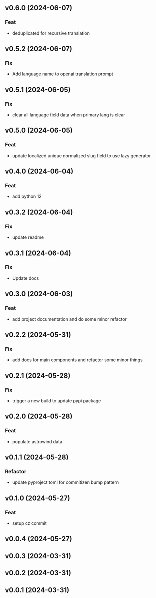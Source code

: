 ## v0.6.0 (2024-06-07)

### Feat

- deduplicated for recursive translation

## v0.5.2 (2024-06-07)

### Fix

- Add language name to openai translation prompt

## v0.5.1 (2024-06-05)

### Fix

- clear all language field data when primary lang is clear

## v0.5.0 (2024-06-05)

### Feat

- update localized unique normalized slug field to use lazy generator

## v0.4.0 (2024-06-04)

### Feat

- add python 12

## v0.3.2 (2024-06-04)

### Fix

- update readme

## v0.3.1 (2024-06-04)

### Fix

- Update docs

## v0.3.0 (2024-06-03)

### Feat

- add project documentation and do some minor refactor

## v0.2.2 (2024-05-31)

### Fix

- add docs for main components and refactor some minor things

## v0.2.1 (2024-05-28)

### Fix

- trigger a new build to update pypi package

## v0.2.0 (2024-05-28)

### Feat

- populate astrowind data

## v0.1.1 (2024-05-28)

### Refactor

- update pyproject toml for commitizen bump pattern

## v0.1.0 (2024-05-27)

### Feat

- setup cz commit

## v0.0.4 (2024-05-27)

## v0.0.3 (2024-03-31)

## v0.0.2 (2024-03-31)

## v0.0.1 (2024-03-31)
